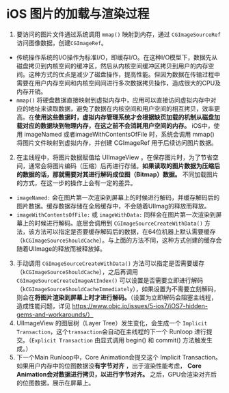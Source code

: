# iOS 图片的加载与渲染过程

1. 要访问的图片文件通过系统调用 `mmap()` 映射到内存，通过 `CGImageSourceRef` 访问图像数据，创建`CGImageRef`。

- 传统操作系统的I/O操作为标准I/O，即缓存I/O。在这种I/O模型下，数据先从磁盘拷贝到内核空间的缓冲区，然后从内核空间缓冲区拷贝到用户的内存空间。这种方式的优点是减少了磁盘操作，提高性能。但因为数据在传输过程中需要在用户内存空间和内核空间间进行多次数据拷贝操作，造成很大的CPU及内存开销。
- `mmap()` 将硬盘数据直接映射到虚拟内存中，应用可以直接访问虚拟内存中对应的地址来读取数据，避免了数据在内核空间和用户空间的相互拷贝，效率更高。在**使用这些数据时，虚拟内存管理系统才会根据缺页加载的机制从磁盘加载对应的数据块到物理内存，在这之前不会消耗用户空间的内存。** iOS中，使用 imageNamed 或者imageWithContentsOfFile 时，系统会调用 mmap() 将图片文件映射到虚拟内存，并创建 CGImageRef 用于后续访问图片数据。



2. 在主线程中，将图片数据赋值给 UIImageView 。在保存图片时，为了节省空间，通常会将图片编码（压缩）后再进行存储。**如果读取的图片数据为压缩后的数据的话，那就需要对其进行解码成位图（Bitmap）数据。** 不同加载图片的方式，在这一步的操作上会有一定的差异。

- `imageNamed:` 会在图片第一次渲染到屏幕上的时候进行解码，并缓存解码后的图片数据。缓存数据存储在全局缓存中，不会随着UIImag的释放而释放。
- `imageWithContentsOfFile:` 或 `imageWithData:` 同样会在图片第一次渲染到屏幕上的时候进行解码。底层会调用到 `CGImageSourceCreateWithData()` 方法，该方法可以指定是否要缓存解码后的数据，在64位机器上默认需要缓存（`kCGImageSourceShouldCache`）。与上面的方法不同，这种方式创建的缓存会随着UIImage的释放而被释放掉。

3. 手动调用 `CGImageSourceCreateWithData()` 方法可以指定是否需要缓存（`kCGImageSourceShouldCache`），之后再调用 `CGImageSourceCreateImageAtIndex()` 可以设置是否需要立即进行解码（`kCGImageSourceShouldCacheImmediately`），如果设置为不需要立刻解码，则会在**将图片渲染到屏幕上时才进行解码。**（设置为立即解码会阻塞主线程，造成性能问题，详见 https://www.objc.io/issues/5-ios7/iOS7-hidden-gems-and-workarounds/）
4. UIImageView 的图层树（Layer Tree）发生变化，会生成一个 `Implicit Transaction`，这个`transaction`会自动在主线程的下一个 Runloop 进行提交。（`Explicit Transaction` 由显式调用 begin() 和 commit() 方法触发生成。）
5. 下一个Main Runloop中，Core Animation会提交这个 Implicit Transaction。如果用户内存中的位图数据没**有字节对齐** ，出于渲染性能考虑， **Core Animation会对数据进行拷贝，以进行字节对齐。** 之后，GPU会渲染对齐后的位图数据，展示在屏幕上。

